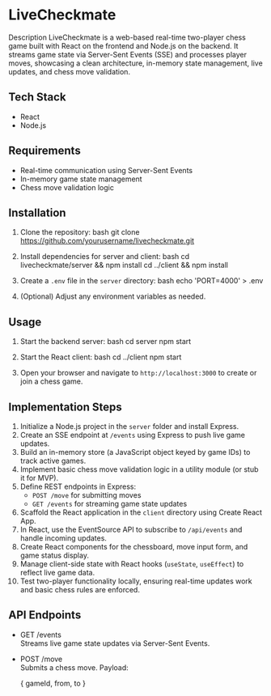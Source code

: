 # LiveCheckmate

Description
LiveCheckmate is a web-based real-time two-player chess game built with React on the frontend and Node.js on the backend. It streams game state via Server-Sent Events (SSE) and processes player moves, showcasing a clean architecture, in-memory state management, live updates, and chess move validation.

## Tech Stack

- React
- Node.js

## Requirements

- Real-time communication using Server-Sent Events
- In-memory game state management
- Chess move validation logic

## Installation

1. Clone the repository:
   bash
   git clone https://github.com/yourusername/livecheckmate.git
   
2. Install dependencies for server and client:
   bash
   cd livecheckmate/server && npm install
   cd ../client && npm install
   
3. Create a `.env` file in the `server` directory:
   bash
   echo 'PORT=4000' > .env
   
4. (Optional) Adjust any environment variables as needed.

## Usage

1. Start the backend server:
   bash
   cd server
   npm start
   
2. Start the React client:
   bash
   cd ../client
   npm start
   
3. Open your browser and navigate to `http://localhost:3000` to create or join a chess game.

## Implementation Steps

1. Initialize a Node.js project in the `server` folder and install Express.
2. Create an SSE endpoint at `/events` using Express to push live game updates.
3. Build an in-memory store (a JavaScript object keyed by game IDs) to track active games.
4. Implement basic chess move validation logic in a utility module (or stub it for MVP).
5. Define REST endpoints in Express:
   - `POST /move` for submitting moves
   - `GET /events` for streaming game state updates
6. Scaffold the React application in the `client` directory using Create React App.
7. In React, use the EventSource API to subscribe to `/api/events` and handle incoming updates.
8. Create React components for the chessboard, move input form, and game status display.
9. Manage client-side state with React hooks (`useState`, `useEffect`) to reflect live game data.
10. Test two-player functionality locally, ensuring real-time updates work and basic chess rules are enforced.

## API Endpoints

- GET /events  
  Streams live game state updates via Server-Sent Events.

- POST /move  
  Submits a chess move. Payload:
  
  { gameId, from, to }